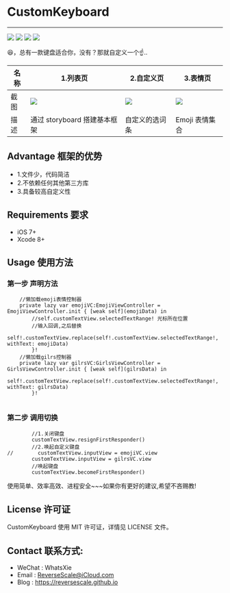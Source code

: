 # CustomKeyboard

---
![](https://img.shields.io/badge/platform-iOS-red.svg) 
![](https://img.shields.io/badge/language-Swift-orange.svg) 
![](https://img.shields.io/badge/download-1.8MB-brightgreen.svg)
![](https://img.shields.io/badge/license-MIT%20License-brightgreen.svg) 

😆，总有一款键盘适合你，没有？那就自定义一个☝️..

| 名称 |1.列表页 |2.自定义页 |3.表情页 |
| ------------- | ------------- | ------------- | ------------- |
| 截图 | ![](http://og1yl0w9z.bkt.clouddn.com/17-11-27/67624572.jpg) | ![](http://og1yl0w9z.bkt.clouddn.com/17-11-27/73564011.jpg) | ![](http://og1yl0w9z.bkt.clouddn.com/17-11-27/39480913.jpg) |
| 描述 | 通过 storyboard 搭建基本框架 | 自定义的选词条 | Emoji 表情集合 |


## Advantage 框架的优势
* 1.文件少，代码简洁
* 2.不依赖任何其他第三方库
* 3.具备较高自定义性


## Requirements 要求
* iOS 7+
* Xcode 8+


## Usage 使用方法
### 第一步 声明方法
```
    //懒加载emoji表情控制器
    private lazy var emojiVC:EmojiViewController = EmojiViewController.init { [weak self](emojiData) in
        //self.customTextView.selectedTextRange! 光标所在位置
        //输入回调,之后替换
        self!.customTextView.replace(self!.customTextView.selectedTextRange!, withText: emojiData)
        }!
    //懒加载gilrs控制器
    private lazy var gilrsVC:GirlsViewController = GirlsViewController.init { [weak self](gilrsData) in
        self!.customTextView.replace(self!.customTextView.selectedTextRange!, withText: gilrsData)
        }!
    
```
### 第二步 调用切换
```
        //1.关闭键盘
        customTextView.resignFirstResponder()
        //2.唤起自定义键盘
//        customTextView.inputView = emojiVC.view
        customTextView.inputView = gilrsVC.view
        //唤起键盘
        customTextView.becomeFirstResponder()
```

使用简单、效率高效、进程安全~~~如果你有更好的建议,希望不吝赐教!


## License 许可证
CustomKeyboard 使用 MIT 许可证，详情见 LICENSE 文件。


## Contact 联系方式:
* WeChat : WhatsXie
* Email : ReverseScale@iCloud.com
* Blog : https://reversescale.github.io
